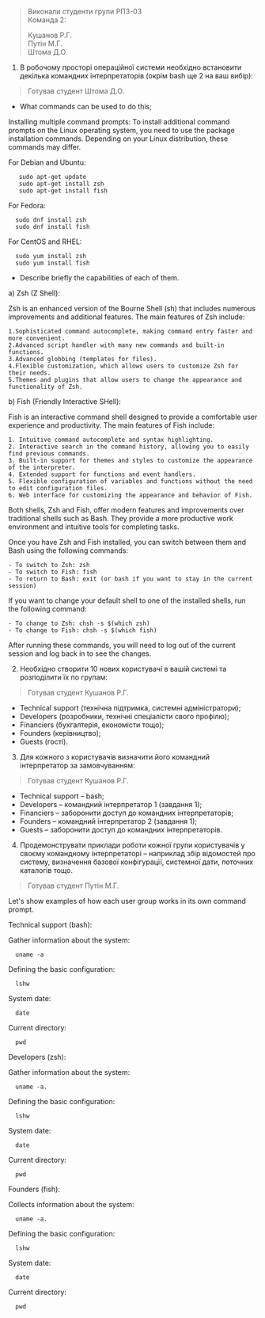 >Виконали студенти групи РПЗ-03  
>Команда 2:
>
>Кушанов Р.Г.  
>Путін М.Г.  
>Штома Д.О.

1. В робочому просторі операційної системи необхідно встановити декілька командних інтерпретаторів (окрім bash ще 2 на ваш вибір):

>Готував студент Штома Д.О.

- What commands can be used to do this;

Installing multiple command prompts:
To install additional command prompts on the Linux operating system, you need to use the package installation commands. Depending on your Linux distribution, these commands may differ.

For Debian and Ubuntu:

       sudo apt-get update
       sudo apt-get install zsh
       sudo apt-get install fish
       
For Fedora:

      sudo dnf install zsh
      sudo dnf install fish
      
For CentOS and RHEL:

      sudo yum install zsh
      sudo yum install fish

- Describe briefly the capabilities of each of them.

a) Zsh (Z Shell):

Zsh is an enhanced version of the Bourne Shell (sh) that includes numerous improvements and additional features. The main features of Zsh include:

    1.Sophisticated command autocomplete, making command entry faster and more convenient.
    2.Advanced script handler with many new commands and built-in functions.
    3.Advanced globbing (templates for files).
    4.Flexible customization, which allows users to customize Zsh for their needs.
    5.Themes and plugins that allow users to change the appearance and functionality of Zsh.

b) Fish (Friendly Interactive SHell):

Fish is an interactive command shell designed to provide a comfortable user experience and productivity. The main features of Fish include:

    1. Intuitive command autocomplete and syntax highlighting.
    2. Interactive search in the command history, allowing you to easily find previous commands.
    3. Built-in support for themes and styles to customize the appearance of the interpreter.
    4. Extended support for functions and event handlers.    
    5. Flexible configuration of variables and functions without the need to edit configuration files.
    6. Web interface for customizing the appearance and behavior of Fish.
    
Both shells, Zsh and Fish, offer modern features and improvements over traditional shells such as Bash. They provide a more productive work environment and intuitive tools for completing tasks.

Once you have Zsh and Fish installed, you can switch between them and Bash using the following commands:

    - To switch to Zsh: zsh
    - To switch to Fish: fish
    - To return to Bash: exit (or bash if you want to stay in the current session)
    
If you want to change your default shell to one of the installed shells, run the following command:

    - To change to Zsh: chsh -s $(which zsh)
    - To change to Fish: chsh -s $(which fish)
   
After running these commands, you will need to log out of the current session and log back in to see the changes.
    
2. Необхідно створити 10 нових користувачі в вашій системі та розподілити їх по групам:

>Готував студент Кушанов Р.Г.

- Technical support (технічна підтримка, системні адміністратори);
- Developers (розробники, технічні спеціалісти свого профілю);
- Financiers (бухгалтерія, економісти тощо);
- Founders (керівництво);
- Guests (гості).



3. Для кожного з користувачів визначити його командний інтерпретатор за замовчуванням:

>Готував студент Кушанов Р.Г.

- Technical support – bash;
- Developers – командний інтерпретатор 1 (завдання 1);
- Financiers – заборонити доступ до командних інтерпретаторів;
- Founders – командний інтерпретатор 2 (завдання 1);
- Guests – заборонити доступ до командних інтерпретаторів.



4. Продемонструвати приклади роботи кожної групи користувачів у своєму командному інтерпретаторі – наприклад збір відомостей про систему, визначення базової конфігурації, системної дати, поточних каталогів тощо.

>Готував студент Путін М.Г.

Let's show examples of how each user group works in its own command prompt.

Technical support (bash):

Gather information about the system:

      uname -a

Defining the basic configuration:

      lshw

System date:

      date

Current directory:

      pwd

Developers (zsh):

Gather information about the system:

      uname -a.

Defining the basic configuration:

      lshw

System date:

      date

Current directory:

      pwd

Founders (fish):

Collects information about the system:

      uname -a.

Defining the basic configuration:

      lshw

System date:

      date

Current directory:

      pwd


